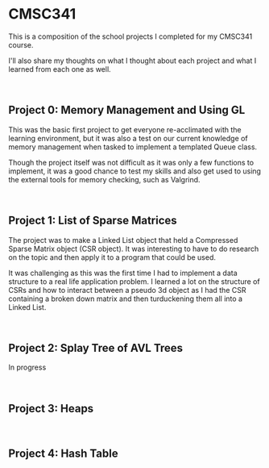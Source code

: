 # **CMSC341**
This is a composition of the school projects I completed for my CMSC341 course.

I'll also share my thoughts on what I thought about each project and what I learned from each one as well.

<br>

## **Project 0: Memory Management and Using GL**
This was the basic first project to get everyone re-acclimated with the learning environment, but it was also a test on our current knowledge of memory management when tasked to implement a templated Queue class. 

Though the project itself was not difficult as it was only a few functions to implement, it was a good chance to test my skills and also get used to using the external tools for memory checking, such as Valgrind.

<br>

## **Project 1: List of Sparse Matrices**
The project was to make a Linked List object that held a Compressed Sparse Matrix object (CSR object). It was interesting to have to do research on the topic and then apply it to a program that could be used. 

It was challenging as this was the first time I had to implement a data structure to a real life application problem. I learned a lot on the structure of CSRs and how to interact between a pseudo 3d object as I had the CSR containing a broken down matrix and then turduckening them all into a Linked List. 

<br>

## **Project 2: Splay Tree of AVL Trees**
In progress

<br>

## **Project 3: Heaps**

<br>

## **Project 4: Hash Table**